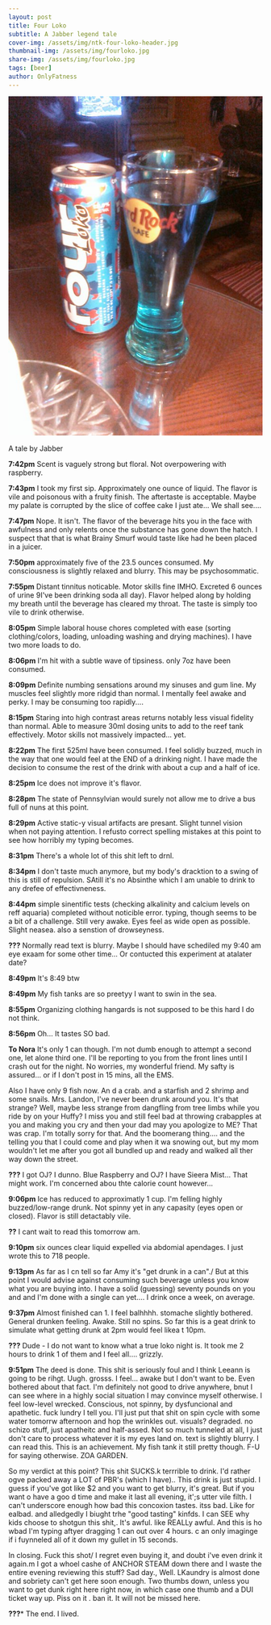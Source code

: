```yaml
---
layout: post
title: Four Loko
subtitle: A Jabber legend tale
cover-img: /assets/img/ntk-four-loko-header.jpg
thumbnail-img: /assets/img/fourloko.jpg
share-img: /assets/img/fourloko.jpg
tags: [beer]
author: OnlyFatness
---
```


![FourLoko](/assets/img/fourloko.jpg)

A tale by Jabber

**7:42pm**
Scent is vaguely strong but floral. Not overpowering with raspberry.

**7:43pm**
I took my first sip. Approximately one ounce of liquid. The flavor is vile and poisonous with a fruity finish. The aftertaste is acceptable. Maybe my palate is corrupted by the slice of coffee cake I just ate... We shall see....

**7:47pm**
Nope. It isn't. The flavor of the beverage hits you in the face with awfulness and only relents once the substance has gone down the hatch. I suspect that that is what Brainy Smurf would taste like had he been placed in a juicer.

**7:50pm**
approximately five of the 23.5 ounces consumed. My consciousness is slightly relaxed and blurry. This may be psychosommatic.

**7:55pm**
Distant tinnitus noticable. Motor skills fine IMHO. Excreted 6 ounces of urine 9I've been drinking soda all day). Flavor helped along by holding my breath until the beverage has cleared my throat. The taste is simply too vile to drink otherwise.

**8:05pm**
Simple laboral house chores completed with ease (sorting clothing/colors, loading, unloading washing and drying machines). I have two more loads to do.

**8:06pm**
I'm hit with a subtle wave of tipsiness. only 7oz have been consumed.

**8:09pm**
Definite numbing sensations around my sinuses and gum line. My muscles feel slightly more ridgid than normal. I mentally feel awake and perky. I may be consuming too rapidly....

**8:15pm**
Staring into high contrast areas returns notably less visual fidelity than normal. Able to measure 30ml dosing units to add to the reef tank effectively. Motor skills not massively impacted... yet.

**8:22pm**
The first 525ml have been consumed. I feel solidly buzzed, much in the way that one would feel at the END of a drinking night. I have made the decision to consume the rest of the drink with about a cup and a half of ice.

**8:25pm**
Ice does not improve it's flavor.

**8:28pm**
The state of Pennsylvian would surely not allow me to drive a bus full of nuns at this point.

**8:29pm**
Active static-y visual artifacts are presant. Slight tunnel vision when not paying attention. I refusto correct spelling mistakes at this point to see how horribly my typing becomes.

**8:31pm**
There's a whole lot of this shit left to drnl.

**8:34pm**
I don't taste much anymore, but my body's dracktion to a swing of this is still of repulsion. SAtill it's no Absinthe which I am unable to drink to any drefee of effectivneness.

**8:44pm**
simple sinentific tests (checking alkalinity and calcium levels on reff aquaria) completed without noticible error. typing, though seems to be a bit of a challenge. Still very awake. Eyes feel as wide open as possible. Slight neasea. also a senstion of drowseyness.

**???**
Normally read text is blurry. Maybe I should have schediled my 9:40 am eye exaam for some other time... Or contucted this experiment at atalater date?

**8:49pm**
It's 8:49 btw

**8:49pm**
My fish tanks are so preetyy I want to swin in the sea.

**8:55pm**
Organizing clothing hangards is not supposed to be this hard I do not think.

**8:56pm**
Oh... It tastes SO bad.

**To Nora**
It's only 1 can though. I'm not dumb enough to attempt a second one, let alone third one. I'll be reporting to you from the front lines until I crash out for the night. No worries, my wonderful friend. My safty is assured... or if I don't post in 15 mins, all the EMS.

Also I have only 9 fish now. An d a crab. and a starfish and 2 shrimp and some snails. Mrs. Landon, I've never been drunk around you. It's that strange? Well, maybe less strange from dangfling from tree limbs while you ride by on your Huffy? I miss you and still feel bad at throwing crabapples at you and making you cry and then your dad may you apologize to ME? That was crap. I'm totally sorry for that. And the boomerang thing.... and the telling you that I could come and play when it wa snowing out, but my mom wouldn't let me after you got all bundled up and ready and walked all ther way down the street.

**???**
I got OJ? I dunno. Blue Raspberry and OJ? I have Sieera Mist... That might work. I'm concerned abou thte calorie count however...

**9:06pm**
Ice has reduced to approximatly 1 cup. I'm felling highly buzzed/low-range drunk. Not spinny yet in any capasity (eyes open or closed). Flavor is still detactably vile.

**??**
I cant wait to read this tomorrow am.

**9:10pm**
six ounces clear liquid expelled via abdomial apendages. I just wrote this to 718 people.

**9:13pm**
As far as I cn tell so far Amy it's "get drunk in a can"./ But at this point I would advise against consuming such beverage unless you know what you are buying into. I have a solid (guessing) seventy pounds on you and and I'm done with a single can yet.... I drink once a week, on average.

**9:37pm**
Almost finished can 1. I feel balhhhh. stomache slightly bothered. General drunken feeling. Awake. Still no spins. So far this is a geat drink to simulate what getting drunk at 2pm would feel likea t 10pm.

**???**
Dude - I do not want to know what a true loko night is. It took me 2 hours to drink 1 of them and I feel all.... grizzly.

**9:51pm**
The deed is done. This shit is seriously foul and I think Leeann is going to be rihgt. Uugh. grosss. I feel... awake but I don't want to be. Even bothered about that fact. I'm definitely not good to drive anywhere, bnut I can see where in a highly social situation I may convince myself otherwise. I feel low-level wrecked. Conscious, not spinny, by dysfuncional and apathetic. fuck lundry I tell you. I'll just put that shit on spin cycle with some water tomorrw afternoon and hop the wrinkles out. visuals? degraded. no schizo stuff, just apatheitc and half-assed. Not so much tunneled at all, I just don't care to process whatever it is my eyes land on. text is slightly blurry. I can read this. This is an achievement. My fish tank it still pretty though. F-U for saying otherwise. ZOA GARDEN.

So my verdict at this point? This shit SUCKS.k terrrible to drink. I'd rather ogve packed away a LOT of PBR's (which I have).. This drink is just stupid. I guess if you've got like $2 and you want to get blurry, it's great. But if you want o have a goo d time and make it last all evening, it';s utter vile filth. I can't underscore enough how bad this concoxion tastes. itss bad. Like for ealbad. and alledgedly I biught trhe "good tasting" kinfds. I can SEE why kids choose to shotgun this shit,. It's awful. like REALLy awful. And this is ho wbad I'm typing aftyer dragging 1 can out over 4 hours. c an only imaginge if i fuynneled all of it down my gullet in 15 seconds.

In closing. Fuck this shot/ I regret even buying it, and doubt i've even drink it again.m I got a whoel cashe of ANCHOR STEAM down there and I waste the entire evening reviewing this stuff? Sad day., Well. LKaundry is almost done and sobriety can't get here soon enough.
Two thumbs down, unless you want to get dunk right here right now, in which case one thumb and a DUI ticket way up. Piss on it . ban it. It will not be missed here.

**???***
The end. I lived.







